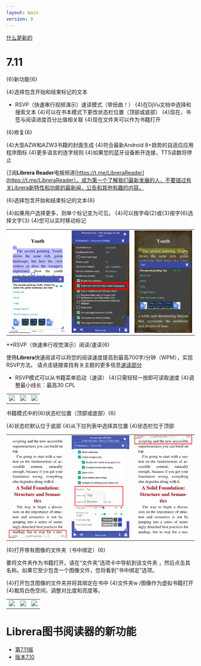 ```yaml
---
layout: main
version: 8
---
```

[什么是新的](/wiki/what-is-new/zh)

# 7.11

{6}新功能{6}

{4}选择包含开始和结束标记的文本
* RSVP（快速串行视频演示）速读模式（带扭曲！）
{4}在DjVu文档中选择和搜索文本
{4}可以在书本模式下更改状态栏位置（顶部或底部）
{4}现在，书签与阅读进度百分比值相关联
{4}现在文件夹可以作为书籍打开

{6}修复{6}

{4}大型AZW和AZW3书籍的封面生成
{4}符合最新Android 8+趋势的自适应应用程序图标
{4}更多语言的连字规则
{4}如果您的蓝牙设备断开连接，TTS读数将停止

订阅**Librera Reader**电报频道[https://t.me/LibreraReader](https://t.me/LibreraReader）。成为第一个了解我们最新发展的人，不要错过有关Librera新特性和功能的最新闻，公告和其他有趣的内容。

{6}选择包含开始和结束标记的文本{6}

{4}如果用户选择更多，则单个标记变为可见。
{4}可以按字母{2}或{3}按字{6}选择文字{3}
{4}您可以实时移动标记

||||
|-|-|-|
|![](4.png)|![](5.png)|![](6.png)|


**RSVP（快速串行视觉演示）阅读/速读{6}

使用**Librera**快速阅读可以将您的阅读速度提高到最高700字/分钟（WPM），实现RSVP方法。
请点击链接查找有关主题的更多信息[速读部分](/wiki/manual/Rapid-Serial-Visual-Presentation/zh)


* RSVP模式可以从书籍菜单启动（速读）
{4}只需轻轻一按即可读取速度
{4}调整最小线长：最高30 CPL

||||
|-|-|-|
|![](/wiki/manual/Rapid-Serial-Visual-Presentation/1.png)|![](/wiki/manual/Rapid-Serial-Visual-Presentation/2.png)|![](/wiki/manual/Rapid-Serial-Visual-Presentation/3.png)|

书籍模式中的{6}状态栏位置（顶部或底部）{6}

{4}状态栏默认位于底部
{4}从下拉列表中选择其位置
{4}状态栏位于顶部

||||
|-|-|-|
|![](1.png)|![](2.png)|![](3.png)|


{6}打开带有图像的文件夹（书中绑定）{6}

要将文件夹作为书籍打开，请在“文件夹”选项卡中导航到该文件夹  ，然后点击其名称。如果它至少包含一个图像文件，您将看到“书中绑定”选项。


{4}打开包含图像的文件夹并将其绑定在书中
{4}文件夹w /图像作为虚拟书籍打开
{4}裁剪白色空间，调整对比度和亮度等。

||||
|-|-|-|
|![](/wiki/manual/Open-Folder-With-Images-As-A-Book/1.png)|![](/wiki/manual/Open-Folder-With-Images-As-A-Book/2.png)|![](/wiki/manual/Open-Folder-With-Images-As-A-Book/3.png)|


# Librera图书阅读器的新功能

* [第7.11版](/wiki/what-is-new/7.11/zh)
* [版本7.10](/wiki/what-is-new/7.10/zh)


